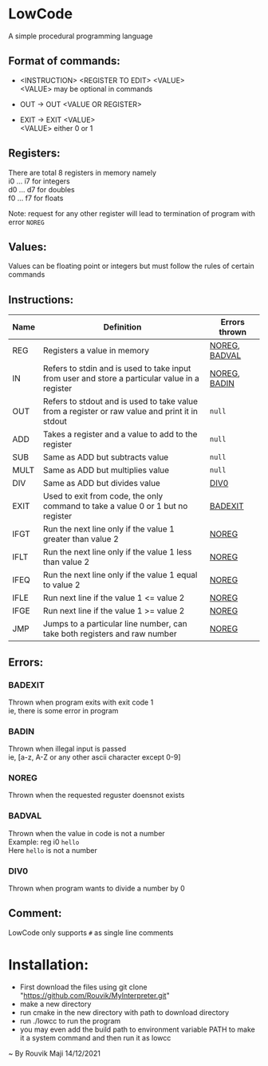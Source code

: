 # LowCode
A simple procedural programming language

## Format of commands:
+ \<INSTRUCTION\> \<REGISTER TO EDIT\> \<VALUE\>  
\<VALUE\> may be optional in commands  
  
+ OUT -> OUT \<VALUE OR REGISTER\>  
  
+ EXIT -> EXIT \<VALUE\>  
\<VALUE\> either 0 or 1  


## Registers:  
There are total 8 registers in memory namely  
i0 ... i7 for integers  
d0 ... d7 for doubles  
f0 ... f7 for floats  
  
Note: request for any other register will lead to
termination of program with error `NOREG`

## Values:  
Values can be floating point or integers
but must follow the rules of certain commands

## Instructions:
|Name|Definition|Errors thrown|
|----|----------|-------------|
|REG|Registers a value in memory|[NOREG](#noreg), [BADVAL](#badval)|
|IN|Refers to stdin and is used to take input from user and store a particular value in a register|[NOREG](#noreg), [BADIN](#badin)|
|OUT|Refers to stdout and is used to take value from a register or raw value and print it in stdout|```null```|
|ADD|Takes a register and a value to add to the register|```null```|
|SUB|Same as ADD but subtracts value|```null```|
|MULT|Same as ADD but multiplies value|```null```|
|DIV|Same as ADD but divides value|[DIV0](#div0)|
|EXIT|Used to exit from code, the only command to take a value 0 or 1 but no register|[BADEXIT](#badexit)|
|IFGT|Run the next line only if the value 1 greater than value 2|[NOREG](#noreg)|
|IFLT|Run the next line only if the value 1 less than value 2|[NOREG](#noreg)|
|IFEQ|Run the next line only if the value 1 equal to value 2|[NOREG](#noreg)|
|IFLE|Run next line if the value 1 <= value 2|[NOREG](#noreg)|
|IFGE|Run next line if the value 1 >= value 2|[NOREG](#noreg)|
|JMP|Jumps to a particular line number, can take both registers and raw number|[NOREG](#noreg)|

## Errors:
### BADEXIT
Thrown when program exits with exit code 1  
ie, there is some error in program  

### BADIN
Thrown when illegal input is passed  
ie, [a-z, A-Z or any other ascii character except 0-9]  

### NOREG
Thrown when the requested reguster doensnot exists  

### BADVAL
Thrown when the value in code is not a number  
Example: reg i0 ```hello```  
Here ```hello``` is not a number  

### DIV0
Thrown when program wants to divide a number by 0  

## Comment:
LowCode only supports `#` as single line comments

# Installation:
+ First download the files using git clone "https://github.com/Rouvik/MyInterpreter.git"
+ make a new directory
+ run cmake in the new directory with path to download directory
+ run ./lowcc to run the program
+ you may even add the build path to environment variable PATH to make it a system command and then run it as lowcc

~ By Rouvik Maji 14/12/2021
